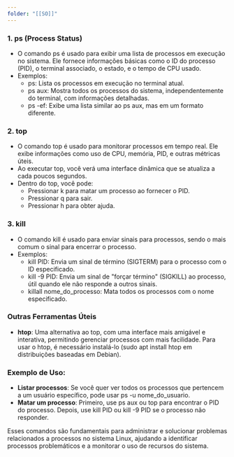 ```yaml
---
folder: "[[SO]]"
---
```

### 1\. ps (Process Status)

- O comando ps é usado para exibir uma lista de processos em execução no sistema. Ele fornece informações básicas como o ID do processo (PID), o terminal associado, o estado, e o tempo de CPU usado.
- Exemplos:
  - ps: Lista os processos em execução no terminal atual.
  - ps aux: Mostra todos os processos do sistema, independentemente do terminal, com informações detalhadas.
  - ps -ef: Exibe uma lista similar ao ps aux, mas em um formato diferente.


### 2\. top

- O comando top é usado para monitorar processos em tempo real. Ele exibe informações como uso de CPU, memória, PID, e outras métricas úteis.
- Ao executar top, você verá uma interface dinâmica que se atualiza a cada poucos segundos.
- Dentro do top, você pode:
  - Pressionar k para matar um processo ao fornecer o PID.
  - Pressionar q para sair.
  - Pressionar h para obter ajuda.


### 3\. kill

- O comando kill é usado para enviar sinais para processos, sendo o mais comum o sinal para encerrar o processo.
- Exemplos:
  - kill PID: Envia um sinal de término (SIGTERM) para o processo com o ID especificado.
  - kill -9 PID: Envia um sinal de "forçar término" (SIGKILL) ao processo, útil quando ele não responde a outros sinais.
  - killall nome\_do\_processo: Mata todos os processos com o nome especificado.


### Outras Ferramentas Úteis

- **htop**: Uma alternativa ao top, com uma interface mais amigável e interativa, permitindo gerenciar processos com mais facilidade. Para usar o htop, é necessário instalá-lo (sudo apt install htop em distribuições baseadas em Debian).

### Exemplo de Uso:

- **Listar processos**: Se você quer ver todos os processos que pertencem a um usuário específico, pode usar ps -u nome\_do\_usuario.
- **Matar um processo**: Primeiro, use ps aux ou top para encontrar o PID do processo. Depois, use kill PID ou kill -9 PID se o processo não responder.

Esses comandos são fundamentais para administrar e solucionar problemas relacionados a processos no sistema Linux, ajudando a identificar processos problemáticos e a monitorar o uso de recursos do sistema.

